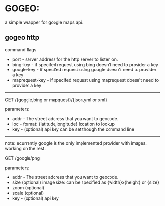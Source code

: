 # GOGEO:

a simple wrapper for google maps api.

## gogeo http

command flags

* port - server address for the http server to listen on.
* bing-key - if specifed request using bing doesn't need to provider a key
* google-key - if specifed request using google doesn't need to provider a key
* maprequest-key - if specifed request using maprequest doesn't need to provider a key

---

  GET /{goggle,bing or mapquest}/{json,yml or xml}

  parameters:
  * addr - The street address that you want to geocode.
  * loc - format: {latitude,longitude} location to lookup
  * key - (optional) api key can be set though the command line

---
  note: ecurrently google is the only implemented provider with images. working on the rest.

  GET /google/png

  parameters:
  * addr - The street address that you want to geocode.
  * size (optional) image size: can be specified as {width}x{height} or {size}
  * zoom (optional)
  * scale (optional)
  * key - (optional) api key

 
  
